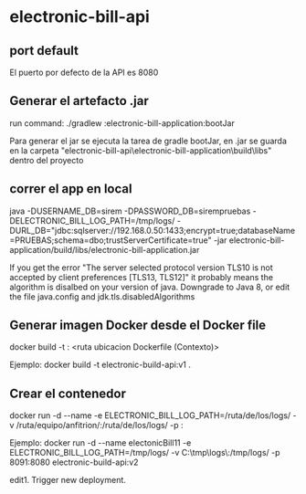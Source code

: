 # electronic-bill-api 

## port default
El puerto por defecto de la API es 8080

## Generar el artefacto .jar

run command:
./gradlew :electronic-bill-application:bootJar

Para generar el jar se ejecuta la tarea de gradle bootJar, en .jar se guarda en la carpeta
"electronic-bill-api\electronic-bill-application\build\libs" dentro del proyecto

## correr el app en local

java -DUSERNAME_DB=sirem -DPASSWORD_DB=sirempruebas -DELECTRONIC_BILL_LOG_PATH=/tmp/logs/ -DURL_DB="jdbc:sqlserver://192.168.0.50:1433;encrypt=true;databaseName=PRUEBAS;schema=dbo;trustServerCertificate=true" -jar electronic-bill-application/build/libs/electronic-bill-application.jar

If you get the error "The server selected protocol version TLS10 is not accepted by client preferences [TLS13, TLS12]" it probably means the algorithm is disalbed on your version of java. Downgrade to Java 8, or edit the file java.config and jdk.tls.disabledAlgorithms


## Generar imagen Docker desde el Docker file

docker build -t <nombre imagen>:<version> <ruta ubicacion Dockerfile (Contexto)>

Ejemplo:
    docker build -t electronic-build-api:v1 .

## Crear el contenedor

docker run -d --name <nombre contenedor> -e ELECTRONIC_BILL_LOG_PATH=/ruta/de/los/logs/ -v /ruta/equipo/anfitrion/:/ruta/de/los/logs/ -p <puerto Salida>:<puerto contenedor>

Ejemplo:
    docker run -d --name electonicBill11 -e ELECTRONIC_BILL_LOG_PATH=/tmp/logs/ -v C:\\tmp\\logs\\:/tmp/logs/  -p 8091:8080 electronic-build-api:v2

edit1. Trigger new deployment.
